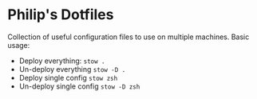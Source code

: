# Philip's Dotfiles

Collection of useful configuration files to use on multiple machines.
Basic usage:

* Deploy everything: `stow .`
* Un-deploy everything `stow -D .`
* Deploy single config `stow zsh`
* Un-deploy single config `stow -D zsh`
